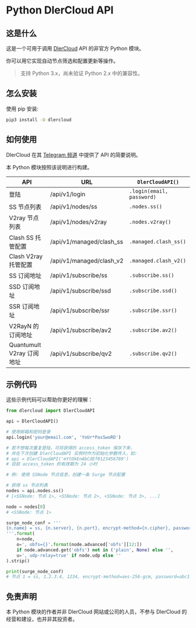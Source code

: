 # Python DlerCloud API



## 这是什么

这是一个可用于调用 [DlerCloud](https://dlercloud.co/auth/register?affid=29731) API 的非官方 Python 模块。

你可以用它实现自动节点筛选和配置更新等操作。

> 支持 Python 3.x，尚未验证 Python 2.x 中的兼容性。

## 怎么安装

使用 pip 安装:

```bash
pip3 install -U dlercloud
```

## 如何使用

DlerCloud 在其 [Telegram 频道](https://t.me/dlercloud_news/1113) 中提供了 API 的简要说明。

本 Python 模块按照该说明进行构建。

| API                       | URL                      | `DlerCloudAPI()`            |
| ------------------------- | ------------------------ | ------------------------- |
| 登陆                      | /api/v1/login            | `.login(email, password)` |
| SS 节点列表               | /api/v1/nodes/ss         | `.nodes.ss()`             |
| V2ray 节点列表            | /api/v1/nodes/v2ray      | `.nodes.v2ray()`          |
| Clash SS 托管配置         | /api/v1/managed/clash_ss | `.managed.clash_ss()`     |
| Clash V2ray 托管配置      | /api/v1/managed/clash_v2 | `.managed.clash_v2()`     |
| SS 订阅地址               | /api/v1/subscribe/ss     | `.subscribe.ss()`         |
| SSD 订阅地址              | /api/v1/subscribe/ssd    | `.subscribe.ssd()`        |
| SSR 订阅地址              | /api/v1/subscribe/ssr    | `.subscribe.ssr()`        |
| V2RayN 的订阅地址         | /api/v1/subscribe/av2    | `.subscribe.av2()`        |
| Quantumult V2ray 订阅地址 | /api/v1/subscribe/qv2    | `.subscribe.qv2()`        |

## 示例代码

这些示例代码可以帮助你更好的理解：

```python
from dlercloud import DlerCloudAPI

api = DlerCloudAPI()

# 使用邮箱和密码登录
api.login('your@email.com', 'YoUr*PasSwoRD')

# 若不想每次重复登陆，可将获得的 access_token 保存下来，
# 并在下次创建 DlerCloudAPI 实例时作为初始化参数传入，如:
# api = DlerCloudAPI('mYtOkEnAbCdEf0123456789')
# 目前 access_token 的有效期为 24 小时

# 例: 使用 SSNode 节点信息，创建一条 Surge 节点配置

# 获得 ss 节点列表
nodes = api.nodes.ss()
# [<SSNode: 节点 1>, <SSNode: 节点 2>, <SSNode: 节点 3>, ...]

node = nodes[0]
# <SSNode: 节点 1>

surge_node_conf = '''
{n.name} = ss, {n.server}, {n.port}, encrypt-method={n.cipher}, password={n.password}{o}{u}
'''.format(
    n=node,
    o=', obfs={}'.format(node.advanced['obfs'][12:])
    if node.advanced.get('obfs') not in ('plain', None) else '',
    u=', udp-relay=true' if node.udp else ''
).strip()

print(surge_node_conf)
# 节点 1 = ss, 1.2.3.4, 1234, encrypt-method=aes-256-gcm, password=abc123, obfs=tls, udp-relay=true
```

## 免责声明

本 Python 模块的作者并非 DlerCloud 网站或公司的人员，不参与 DlerCloud 的经营和建设，也并非其投资者。

